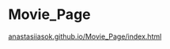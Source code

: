 # Movie_Page
<a href="https://anastasiiasok.github.io/Movie_Page/index.html" target="_blank">anastasiiasok.github.io/Movie_Page/index.html</a>
